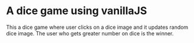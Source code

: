 # A dice game using vanillaJS

This a dice game where user clicks on a dice image and it updates random dice image.
The user who gets greater number on dice is the winner.
